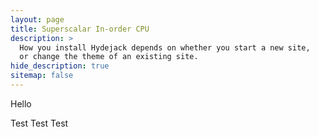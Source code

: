 ```yaml
---
layout: page
title: Superscalar In-order CPU
description: >
  How you install Hydejack depends on whether you start a new site,
  or change the theme of an existing site.
hide_description: true
sitemap: false
---
```


Hello 

Test 
Test
Test